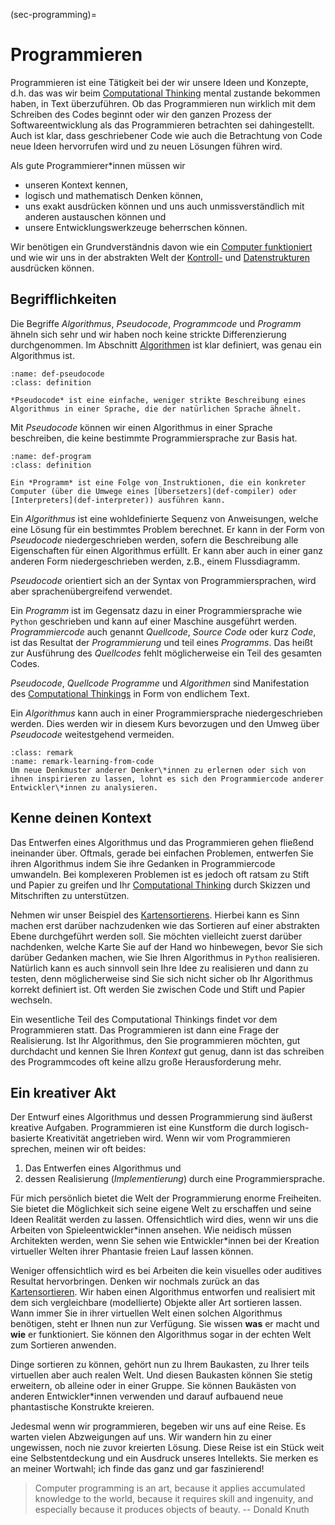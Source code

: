 (sec-programming)=
# Programmieren

Programmieren ist eine Tätigkeit bei der wir unsere Ideen und Konzepte, d.h. das was wir beim [Computational Thinking](sec-what-is-ct) mental zustande bekommen haben, in Text überzuführen.
Ob das Programmieren nun wirklich mit dem Schreiben des Codes beginnt oder wir den ganzen Prozess der Softwareentwicklung als das Programmieren betrachten sei dahingestellt.
Auch ist klar, dass geschriebener Code wie auch die Betrachtung von Code neue Ideen hervorrufen wird und zu neuen Lösungen führen wird.

Als gute Programmierer\*innen müssen wir 

+ unseren Kontext kennen,
+ logisch und mathematisch Denken können,
+ uns exakt ausdrücken können und uns auch unmissverständlich mit anderen austauschen können und
+ unsere Entwicklungswerkzeuge beherrschen können.
  
Wir benötigen ein Grundverständnis davon wie ein [Computer funktioniert](sec-information-processing) und wie wir uns in der abstrakten Welt der [Kontroll-](sec-control-structures) und [Datenstrukturen](sec-data-structures) ausdrücken können.

## Begrifflichkeiten

Die Begriffe *Algorithmus*, *Pseudocode*, *Programmcode* und *Programm* ähneln sich sehr und wir haben noch keine strickte Differenzierung durchgenommen.
Im Abschnitt [Algorithmen](sec-algorithms) ist klar definiert, was genau ein Algorithmus ist.

```{admonition} Pseudocode
:name: def-pseudocode
:class: definition

*Pseudocode* ist eine einfache, weniger strikte Beschreibung eines Algorithmus in einer Sprache, die der natürlichen Sprache ähnelt.
```

Mit *Pseudocode* können wir einen Algorithmus in einer Sprache beschreiben, die keine bestimmte Programmiersprache zur Basis hat.

```{admonition} Programm
:name: def-program
:class: definition

Ein *Programm* ist eine Folge von Instruktionen, die ein konkreter Computer (über die Umwege eines [Übersetzers](def-compiler) oder [Interpreters](def-interpreter)) ausführen kann.
```

Ein *Algorithmus* ist eine wohldefinierte Sequenz von Anweisungen, welche eine Lösung für ein bestimmtes Problem berechnet.
Er kann in der Form von *Pseudocode* niedergeschrieben werden, sofern die Beschreibung alle Eigenschaften für einen Algorithmus erfüllt.
Er kann aber auch in einer ganz anderen Form niedergeschrieben werden, z.B., einem Flussdiagramm.

*Pseudocode* orientiert sich an der Syntax von Programmiersprachen, wird aber sprachenübergreifend verwendet.

Ein *Programm* ist im Gegensatz dazu in einer Programmiersprache wie ``Python`` geschrieben und kann auf einer Maschine ausgeführt werden.
*Programmiercode* auch genannt *Quellcode*, *Source Code* oder kurz *Code*, ist das Resultat der *Programmierung* und teil eines *Programms*.
Das heißt zur Ausführung des *Quellcodes* fehlt möglicherweise ein Teil des gesamten Codes.

*Pseudocode*, *Quellcode* *Programme* und *Algorithmen* sind Manifestation des [Computational Thinkings](sec-what-is-ct) in Form von endlichem Text.

Ein *Algorithmus* kann auch in einer Programmiersprache niedergeschrieben werden.
Dies werden wir in diesem Kurs bevorzugen und den Umweg über *Pseudocode* weitestgehend vermeiden.

```{admonition} Von anderen Entwickler\*innen lernen
:class: remark
:name: remark-learning-from-code
Um neue Denkmuster anderer Denker\*innen zu erlernen oder sich von ihnen inspirieren zu lassen, lohnt es sich den Programmiercode anderer Entwickler\*innen zu analysieren.
```

## Kenne deinen Kontext

Das Entwerfen eines Algorithmus und das Programmieren gehen fließend ineinander über.
Oftmals, gerade bei einfachen Problemen, entwerfen Sie ihren Algorithmus indem Sie ihre Gedanken in Programmiercode umwandeln.
Bei komplexeren Problemen ist es jedoch oft ratsam zu Stift und Papier zu greifen und Ihr [Computational Thinking](sec-what-is-ct) durch Skizzen und Mitschriften zu unterstützen.

Nehmen wir unser Beispiel des [Kartensortierens](sec-sorting).
Hierbei kann es Sinn machen erst darüber nachzudenken wie das Sortieren auf einer abstrakten Ebene durchgeführt werden soll.
Sie möchten vielleicht zuerst darüber nachdenken, welche Karte Sie auf der Hand wo hinbewegen, bevor Sie sich darüber Gedanken machen, wie Sie Ihren Algorithmus in ``Python`` realisieren.
Natürlich kann es auch sinnvoll sein Ihre Idee zu realisieren und dann zu testen, denn möglicherweise sind Sie sich nicht sicher ob Ihr Algorithmus korrekt definiert ist.
Oft werden Sie zwischen Code und Stift und Papier wechseln.

Ein wesentliche Teil des Computational Thinkings findet vor dem Programmieren statt.
Das Programmieren ist dann eine Frage der Realisierung.
Ist Ihr Algorithmus, den Sie programmieren möchten, gut durchdacht und kennen Sie Ihren *Kontext* gut genug, dann ist das schreiben des Programmcodes oft keine allzu große Herausforderung mehr.

## Ein kreativer Akt

Der Entwurf eines Algorithmus und dessen Programmierung sind äußerst kreative Aufgaben.
Programmieren ist eine Kunstform die durch logisch-basierte Kreativität angetrieben wird.
Wenn wir vom Programmieren sprechen, meinen wir oft beides:

1. Das Entwerfen eines Algorithmus und
2. dessen Realisierung (*Implementierung*) durch eine Programmiersprache.

Für mich persönlich bietet die Welt der Programmierung enorme Freiheiten.
Sie bietet die Möglichkeit sich seine eigene Welt zu erschaffen und seine Ideen Realität werden zu lassen.
Offensichtlich wird dies, wenn wir uns die Arbeiten von Spieleentwickler\*innen ansehen.
Wie neidisch müssen Architekten werden, wenn Sie sehen wie Entwickler\*innen bei der Kreation virtueller Welten ihrer Phantasie freien Lauf lassen können.

Weniger offensichtlich wird es bei Arbeiten die kein visuelles oder auditives Resultat hervorbringen.
Denken wir nochmals zurück an das [Kartensortieren](sec-sorting).
Wir haben einen Algorithmus entworfen und realisiert mit dem sich vergleichbare (modellierte) Objekte aller Art sortieren lassen.
Wann immer Sie in ihrer virtuellen Welt einen solchen Algorithmus benötigen, steht er Ihnen nun zur Verfügung.
Sie wissen **was** er macht und **wie** er funktioniert.
Sie können den Algorithmus sogar in der echten Welt zum Sortieren anwenden.

Dinge sortieren zu können, gehört nun zu Ihrem Baukasten, zu Ihrer teils virtuellen aber auch realen Welt.
Und diesen Baukasten können Sie stetig erweitern, ob alleine oder in einer Gruppe.
Sie können Baukästen von anderen Entwickler\*innen verwenden und darauf aufbauend neue phantastische Konstrukte kreieren.

Jedesmal wenn wir programmieren, begeben wir uns auf eine Reise.
Es warten vielen Abzweigungen auf uns.
Wir wandern hin zu einer ungewissen, noch nie zuvor kreierten Lösung.
Diese Reise ist ein Stück weit eine Selbstentdeckung und ein Ausdruck unseres Intellekts.
Sie merken es an meiner Wortwahl; ich finde das ganz und gar faszinierend! 

>Computer programming is an art, because it applies accumulated knowledge to the world, because it requires skill and ingenuity, and especially because it produces objects of beauty. -- Donald Knuth
